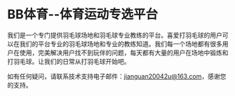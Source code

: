 # BB体育--体育运动专选平台

我们是一个专门提供羽毛球场地和羽毛球专业教练的平台。喜爱打羽毛球的用户可以在我们的平台专业的羽毛球场地和专业的教练知道。我们每一个场地都有很多用户在使用，完美解决用户找不到玩伴的问题，每天都有大量的用户在场地中锻炼和打羽毛球。让我们的日常从打羽毛球开始吧。

如有任何疑问，请联系技术支持电子邮件：jianguan20042u@163.com，感谢您的支持。
